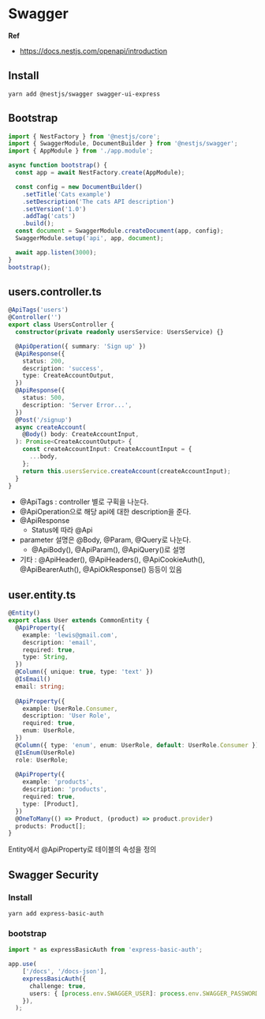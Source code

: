 # Swagger

**Ref**

* https://docs.nestjs.com/openapi/introduction

## Install

```shell
yarn add @nestjs/swagger swagger-ui-express
```

## Bootstrap

```typescript
import { NestFactory } from '@nestjs/core';
import { SwaggerModule, DocumentBuilder } from '@nestjs/swagger';
import { AppModule } from './app.module';

async function bootstrap() {
  const app = await NestFactory.create(AppModule);

  const config = new DocumentBuilder()
    .setTitle('Cats example')
    .setDescription('The cats API description')
    .setVersion('1.0')
    .addTag('cats')
    .build();
  const document = SwaggerModule.createDocument(app, config);
  SwaggerModule.setup('api', app, document);

  await app.listen(3000);
}
bootstrap();
```

## users.controller.ts

```typescript
@ApiTags('users')
@Controller('')
export class UsersController {
  constructor(private readonly usersService: UsersService) {}

  @ApiOperation({ summary: 'Sign up' })
  @ApiResponse({
    status: 200,
    description: 'success',
    type: CreateAccountOutput,
  })
  @ApiResponse({
    status: 500,
    description: 'Server Error...',
  })
  @Post('/signup')
  async createAccount(
    @Body() body: CreateAccountInput,
  ): Promise<CreateAccountOutput> {
    const createAccountInput: CreateAccountInput = {
      ...body,
    };
    return this.usersService.createAccount(createAccountInput);
  }
}
```

* @ApiTags : controller 별로 구획을 나눈다.
* @ApiOperation으로 해당 api에 대한 description을 준다.
* @ApiResponse
  * Status에 따라 @Api
* parameter 설명은 @Body, @Param, @Query로 나눈다.
  * @ApiBody(), @ApiParam(), @ApiQuery()로 설명
* 기타 : @ApiHeader(), @ApiHeaders(), @ApiCookieAuth(), @ApiBearerAuth(), @ApiOkResponse() 등등이 있음

## user.entity.ts

```typescript
@Entity()
export class User extends CommonEntity {
  @ApiProperty({
    example: 'lewis@gmail.com',
    description: 'email',
    required: true,
    type: String,
  })
  @Column({ unique: true, type: 'text' })
  @IsEmail()
  email: string;
  
  @ApiProperty({
    example: UserRole.Consumer,
    description: 'User Role',
    required: true,
    enum: UserRole,
  })
  @Column({ type: 'enum', enum: UserRole, default: UserRole.Consumer })
  @IsEnum(UserRole)
  role: UserRole;
  
  @ApiProperty({
    example: 'products',
    description: 'products',
    required: true,
    type: [Product],
  })
  @OneToMany(() => Product, (product) => product.provider)
  products: Product[];
}
```

Entity에서 @ApiProperty로 테이블의 속성을 정의

## Swagger Security

### Install

```shell
yarn add express-basic-auth
```

### bootstrap

```typescript
import * as expressBasicAuth from 'express-basic-auth';

app.use(
    ['/docs', '/docs-json'],
    expressBasicAuth({
      challenge: true,
      users: { [process.env.SWAGGER_USER]: process.env.SWAGGER_PASSWORD },
    }),
  );
```